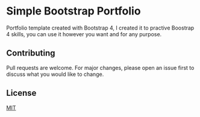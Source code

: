 # Simple Bootstrap Portfolio
Portfolio template created with Bootstrap 4, I created it to practive Boostrap 4 skills, 
you can use it however you want and for any purpose.

## Contributing
Pull requests are welcome. For major changes, please open an issue first to discuss what you would like to change.

## License
[MIT](https://choosealicense.com/licenses/mit/)
